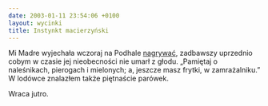 ```yaml
---
date: 2003-01-11 23:54:06 +0100
layout: wycinki
title: Instynkt macierzyński
---
```


Mi Madre wyjechała wczoraj na Podhale [nagrywać](http://www.radio.com.pl/rckl/ 'Radiowe Centrum Kultury Ludowej'), zadbawszy uprzednio cobym w czasie jej nieobecności nie umarł z głodu. „Pamiętaj o naleśnikach, pierogach i mielonych; a, jeszcze masz frytki, w zamrażalniku.” W lodówce znalazłem także piętnaście parówek.

Wraca jutro.
